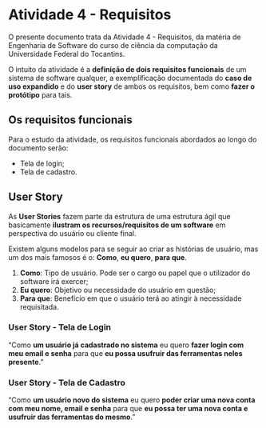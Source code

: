 # Atividade 4 - Requisitos

O presente documento trata da Atividade 4 - Requisitos, da matéria de Engenharia de Software do curso de ciência da computação da Universidade Federal do Tocantins.

O intuito da atividade é a **definição de dois requisitos funcionais** de um sistema de software qualquer, a exemplificação documentada do **caso de uso expandido** e do **user story** de ambos os requisitos, bem como **fazer o protótipo** para tais.

## Os requisitos funcionais

Para o estudo da atividade, os requisitos funcionais abordados ao longo do documento serão:
- Tela de login;
- Tela de cadastro.

## User Story

As **User Stories** fazem parte da estrutura de uma estrutura ágil que basicamente **ilustram os recursos/requisitos de um software** em perspectiva do usuário ou cliente final.

Existem alguns modelos para se seguir ao criar as histórias de usuário, mas um dos mais famosos é o: **Como**, **eu quero**, **para que**.

1. **Como**: Tipo de usuário. Pode ser o cargo ou papel que o utilizador do software irá exercer;
2. **Eu quero**: Objetivo ou necessidade do usuário em questão;
3. **Para que**: Benefício em que o usuário terá ao atingir à necessidade requisitada.

### User Story - Tela de Login

“Como **um usuário já cadastrado no sistema** eu quero **fazer login com meu email e senha** para que **eu possa usufruir das ferramentas neles presente**.”

### User Story - Tela de Cadastro

“Como **um usuário novo do sistema** eu quero **poder criar uma nova conta com meu nome, email e senha** para que **eu possa ter uma nova conta e usufruir das ferramentas do mesmo**.”
